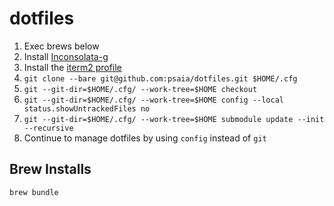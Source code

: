 # dotfiles

1. Exec brews below
2. Install [Inconsolata-g](.vim/extra/Inconsolata-g.ttf)
3. Install the [iterm2 profile](.iterm2/Profiles.json)
4. `git clone --bare git@github.com:psaia/dotfiles.git $HOME/.cfg`
5. `git --git-dir=$HOME/.cfg/ --work-tree=$HOME checkout`
6. `git --git-dir=$HOME/.cfg/ --work-tree=$HOME config --local status.showUntrackedFiles no`
7. `git --git-dir=$HOME/.cfg/ --work-tree=$HOME submodule update --init --recursive`
8. Continue to manage dotfiles by using `config` instead of `git`

## Brew Installs

```bash
brew bundle
```
